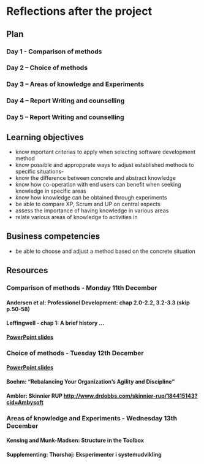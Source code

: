 # Reflections after the project

## Plan
### Day 1 - Comparison of methods
### Day 2 – Choice of methods
### Day 3 – Areas of knowledge and Experiments
### Day 4 – Report Writing and counselling
### Day 5 – Report Writing and counselling

## Learning objectives
- know mportant criterias to apply when selecting software development method
- know possible and appropprate ways to adjust established methods to specific situations- 
- know the difference between concrete and abstract knowledge
- know how co-operation with end users can benefit when seeking knowledge in specific areas
- know how knowledge can be obtained through experiments
- be able to compare XP, Scrum and UP on central aspects
- assess the importance of having knowledge in various areas
- relate various areas of knowledge to activities in 

## Business competencies 
- be able to choose and adjust a method based on the concrete situation

## Resources

### Comparison of methods - Monday 11th December
#### Andersen et al: Professionel Development: chap 2.0-2.2, 3.2-3.3 (skip p.50-58)
#### Leffingwell - chap 1: A brief history ...
#### [PowerPoint slides](https://github.com/Cphdat3sem2017f/SYS-Week3/blob/master/Comparison%20of%20methods.pptx)

### Choice of methods - Tuesday 12th December
#### [PowerPoint slides](https://efif.sharepoint.com/sites/cph/Lyngby/_layouts/15/guestaccess.aspx?docid=0999760fe1fc44d3699f66aa03b5d34d0&authkey=AbeWvam4n8LWB8tJVksQuk8&e=d606d34d1f1c4d74a61fc98ff9e58419) 
#### Boehm: “Rebalancing Your Organization’s Agility and Discipline”
#### Ambler: Skinnier RUP http://www.drdobbs.com/skinnier-rup/184415143?cid=Ambysoft

### Areas of knowledge and Experiments - Wednesday 13th December
#### Kensing and Munk-Madsen: Structure in the Toolbox
#### Supplementing: Thorshøj: Eksperimenter i systemudvikling

